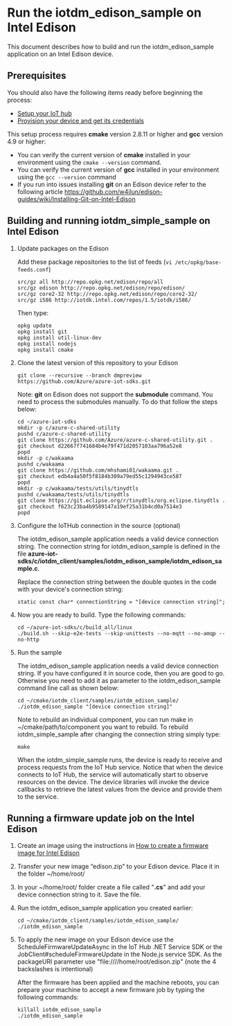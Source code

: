 # Run the iotdm\_edison\_sample on Intel Edison

This document describes how to build and run the iotdm\_edison\_sample application on an Intel Edison device.

## Prerequisites

You should also have the following items ready before beginning the process:

-   [Setup your IoT hub]
-   [Provision your device and get its credentials]

This setup process requires **cmake** version 2.8.11 or higher and **gcc** version 4.9 or higher:

-   You can verify the current version of **cmake** installed in your environment using the `cmake --version` command.
-   You can verify the current version of **gcc** installed in your environment using the `gcc --version` command
-   If you run into issues installing **git** on an Edison device refer to the following article <https://github.com/w4ilun/edison-guides/wiki/Installing-Git-on-Intel-Edison>

## Building and running iotdm\_simple\_sample on Intel Edison

1.  Update packages on the Edison

    Add these package repositories to the list of feeds (`vi /etc/opkg/base-feeds.conf`)

    ```
    src/gz all http://repo.opkg.net/edison/repo/all
    src/gz edison http://repo.opkg.net/edison/repo/edison/
    src/gz core2-32 http://repo.opkg.net/edison/repo/core2-32/
    src/gz i586 http://iotdk.intel.com/repos/1.5/iotdk/i586/
    ```

    Then type:
    ```
    opkg update
    opkg install git
    opkg install util-linux-dev
    opkg install nodejs
    opkg install cmake
    ```

2.  Clone the latest version of this repository to your Edison

    ```
    git clone --recursive --branch dmpreview https://github.com/Azure/azure-iot-sdks.git
    ```

    Note: **git** on Edison does not support the **submodule** command. You need to process the submodules manually. To do that follow the steps below:

    ```
    cd ~/azure-iot-sdks
    mkdir -p c/azure-c-shared-utility
    pushd c/azure-c-shared-utility
    git clone https://github.com/Azure/azure-c-shared-utility.git .
    git checkout d22667f741684b4e79f471d2057103aa796a52e8
    popd
    mkdir -p c/wakaama
    pushd c/wakaama
    git clone https://github.com/mhshami01/wakaama.git .
    git checkout edb4a4a50f5f8184b309a79ed55c1294943ce587
    popd
    mkdir -p c/wakaama/tests/utils/tinydtls
    pushd c/wakaama/tests/utils/tinydtls
    git clone https://git.eclipse.org/r/tinydtls/org.eclipse.tinydtls .
    git checkout f623c23ba4b9589147a19ef25a31b4cd0a7514e3
    popd
    ```

3.  Configure the IoTHub connection in the source (optional)

    The iotdm\_edison\_sample application needs a valid device connection string. The connection string for iotdm\_edison\_sample is defined in the file **azure-iot-sdks/c/iotdm\_client/samples/iotdm\_edison\_sample/iotdm\_edison\_sample.c**.

    Replace the connection string between the double quotes in the code with your device's connection string:

    ```
    static const char* connectionString = "[device connection string]";
    ```

4.  Now you are ready to build. Type the following commands:

    ```
    cd ~/azure-iot-sdks/c/build_all/linux
    ./build.sh --skip-e2e-tests --skip-unittests --no-mqtt --no-amqp --no-http
    ```

5.  Run the sample

    The iotdm\_edison\_sample application needs a valid device connection string. If you have configured it in source code, then you are good to go. Otherwise you need to add it as parameter to the iotdm\_edison\_sample command line call as shown below:

    ```
    cd ~/cmake/iotdm_client/samples/iotdm_edison_sample/
    ./iotdm_edison_sample "[device connection string]"
    ```

    Note to rebuild an individual component, you can run make in ~/cmake/path/to/component you want to rebuild. To rebuild iotdm_simple_sample after changing the connection string simply type:

    ```
    make
    ```    
    When the iotdm\_simple\_sample runs, the device is ready to receive and process requests from the IoT Hub service. Notice that when the device connects to IoT Hub, the service will automatically start to observe resources on the device. The device libraries will invoke the device callbacks to retrieve the latest values from the device and provide them to the service.


## Running a firmware update job on the Intel Edison

1.  Create an image using the instructions in [How to create a firmware image for Intel Edison](https://github.com/Azure/azure-iot-sdks/blob/dmpreview/c/iotdm_client/samples/iotdm_edison_sample/how_to_create_an_image_for_Intel_Edison.md)

2.  Transfer your new image “edison.zip” to your Edison device. Place it in the folder ~/home/root/

3.  In your ~/home/root/ folder create a file called "**.cs**" and add your device connection string to it. Save the file.

4.  Run the iotdm\_edison\_sample application you created earlier:

    ```
    cd ~/cmake/iotdm_client/samples/iotdm_edison_sample/
    ./iotdm_edison_sample
    ```    

5. To apply the new image on your Edison device use the ScheduleFirmwareUpdateAsync in the IoT Hub .NET Service SDK or the JobClient\#scheduleFirmwareUpdate in the Node.js service SDK. As the packageURI parameter use "file:////home/root/edison.zip" (note the 4 backslashes is intentional)

    After the firmware has been applied and the machine reboots, you can prepare your machine to accept a new firmware job by typing the following commands:

    ```
    killall iotdm_edison_sample
    ./iotdm_edison_sample
    ```

[Setup your IoT hub]: https://github.com/Azure/azure-iot-sdks/blob/master/doc/setup_iothub.md
[Provision your device and get its credentials]: https://github.com/Azure/azure-iot-sdks/blob/master/doc/manage_iot_hub.md
